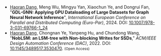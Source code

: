 <!-- An empty line is needed before the item -->
- <u>Haoran Dang</u>, Meng Wu, Mingyu Yan, Xiaochun Ye, and Dongrui Fan, "**GDL-GNN: Applying GPU Dataloading of Large Datasets for Graph Neural Network Inference**", *International European Conference on Parallel and Distributed Computing (Euro-Par)*, 2024. DOI: [10.1007/978-3-031-69766-1_24](https://doi.org/10.1007/978-3-031-69766-1_24)
- <u>Haoran Dang</u>, Chongnan Ye, Yanpeng Hu, and Chundong Wang, "**NobLSM: an LSM-tree with Non-blocking Writes for SSDs**," *ACM/IEEE Design Automation Conference (DAC)*, 2022. DOI: [10.1145/3489517.3530470](https://doi.org/10.1145/3489517.3530470). <small>(Open Access)</small>
